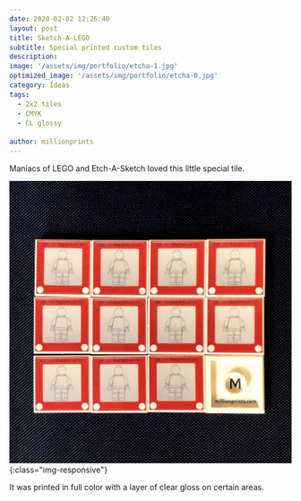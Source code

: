 ```yaml
---
date: 2020-02-02 12:26:40
layout: post
title: Sketch-A-LEGO
subtitle: Special printed custom tiles
description: 
image: '/assets/img/portfolio/etcha-1.jpg'
optimized_image: '/assets/img/portfolio/etcha-0.jpg'
category: Ideas
tags:
  - 2x2 tiles
  - CMYK
  - CL glossy
 
author: millionprints
---
```


Maniacs of LEGO and Etch-A-Sketch loved this little special tile.

![other views](/assets/img/portfolio/etcha-2.jpg){:class="img-responsive"}

It was printed in full color with a layer of clear gloss on certain areas.











